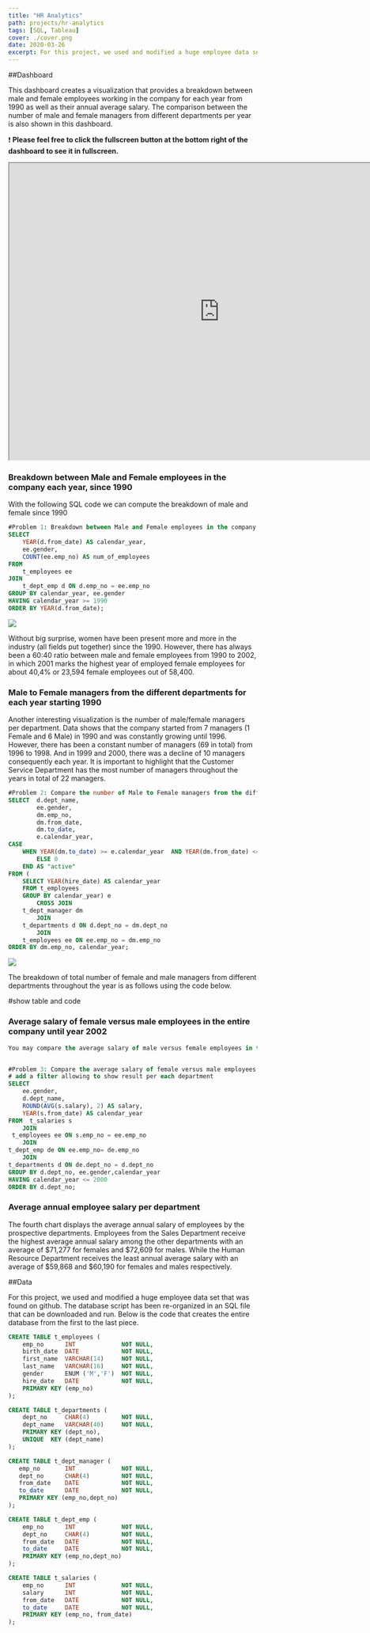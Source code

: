 ```yaml
---
title: "HR Analytics"
path: projects/hr-analytics
tags: [SQL, Tableau]
cover: ./cover.png
date: 2020-03-26
excerpt: For this project, we used and modified a huge employee data set that was found on github. The dashboard creates a visualization that provides a breakdown between male and female employees working in the company for each year from 1990 as well as their annual average salary. Furthermore, Comparison between the number of male and female managers from different departments per year is also shown in this dashboard.
---
```

##Dashboard

This dashboard creates a visualization that provides a breakdown between male and female employees working in the company for each year from 1990 as well as their annual average salary. The comparison between the number of male and female managers from different departments per year is also shown in this dashboard.

❗ **Please feel free to click the fullscreen button at the bottom right of the dashboard to see it in fullscreen.**
<iframe src="https://public.tableau.com/views/Employees_16162571419100/Dashboard1?:showVizHome=no&:embed=true" width="850" height="600" allowfullscreen="true"></iframe> 

### Breakdown between Male and Female employees in the company each year, since 1990
With the following SQL code we can compute the breakdown of male and female since 1990
```sql
#Problem 1: Breakdown between Male and Female employees in the company each year, since 1990
SELECT  
	YEAR(d.from_date) AS calendar_year,
    ee.gender,
    COUNT(ee.emp_no) AS num_of_employees
FROM
	t_employees ee
JOIN 
	t_dept_emp d ON d.emp_no = ee.emp_no
GROUP BY calendar_year, ee.gender
HAVING calendar_year >= 1990
ORDER BY YEAR(d.from_date);
```

<img src="men_women_breakdown.png">

Without big surprise, women have been present more and more in the industry (all fields put together) since the 1990.  However, there has always been a 60:40 ratio between male and female employees from 1990 to 2002, in which 2001 marks the highest year  of employed female employees for about  40,4% or 23,594 female employees out of 58,400.

### Male to Female managers from the different departments for each year starting 1990
Another interesting visualization is the number of male/female managers per department. Data shows that the company started from 7 managers (1 Female and 6 Male) in 1990 and was constantly growing until 1996. However, there has been a constant number of managers (69 in total) from 1996 to 1998. And in 1999 and 2000, there was a decline of 10 managers consequently each year. It is important to highlight that the Customer Service Department has the most number of managers throughout the years in total of 22 managers.

```sql
#Problem 2: Compare the number of Male to Female managers from the different departments for each year starting 1990
SELECT  d.dept_name,
		ee.gender,
        dm.emp_no,
        dm.from_date,
        dm.to_date,
        e.calendar_year,
CASE 
	WHEN YEAR(dm.to_date) >= e.calendar_year  AND YEAR(dm.from_date) <= e.calendar_year THEN 1
		ELSE 0
	END AS "active"	
FROM (
	SELECT YEAR(hire_date) AS calendar_year
	FROM t_employees
    GROUP BY calendar_year) e
		CROSS JOIN
	t_dept_manager dm
		JOIN
	t_departments d ON d.dept_no = dm.dept_no
		JOIN
	t_employees ee ON ee.emp_no = dm.emp_no
ORDER BY dm.emp_no, calendar_year;
```
<img src="number_managers.png">

The breakdown of total number of female and male managers from different departments throughout the year is as follows using the code below.

 #show table and code


### Average salary of female versus male employees in the entire company until year 2002
```sql
You may compare the average salary of male versus female employees in the entire company until 2002 using the third chart. A filter was added allowing to show the result per department. Over the years, the annual average salary of male employees ranges from $51,000 to $67,000 while female employees are from $50,000 tà $62,000.


#Problem 3: Compare the average salary of female versus male employees in the entire company until year 2002
# add a filter allowing to show result per each department
SELECT 
	ee.gender,
    d.dept_name,
	ROUND(AVG(s.salary), 2) AS salary,
    YEAR(s.from_date) AS calendar_year
FROM  t_salaries s
	JOIN
 t_employees ee ON s.emp_no = ee.emp_no 
	JOIN
t_dept_emp de ON ee.emp_no= de.emp_no
	JOIN
t_departments d ON de.dept_no = d.dept_no
GROUP BY d.dept_no, ee.gender,calendar_year
HAVING calendar_year <= 2000
ORDER BY d.dept_no;
```

### Average annual employee salary per department

The fourth chart displays the average annual salary of employees by the prospective departments.  Employees from the Sales Department receive the highest average annual salary among the other departments with an average of $71,277 for females and $72,609 for males. While the Human Resource Department receives the least annual average salary with an average of $59,868 and $60,190 for females and males respectively.


<!-- Furthermore, an SQL stored procedure was created to allow you to obtain the average male and female salary per department within a certain salary range (excluding those who earned less than $50,000  and not greater than  $90,000). 

-code problem 4-

Lastly, using the  filter allows you to see categorized results by department. -->

##Data

For this project, we used and modified a huge employee data set that was found on github. The database script has been re-organized in an SQL file that can be downloaded and run. Below is the code that creates the entire database from the first to the last piece. 

```sql
CREATE TABLE t_employees (
    emp_no      INT		        NOT NULL,
    birth_date  DATE            NOT NULL,
    first_name  VARCHAR(14)     NOT NULL,
    last_name   VARCHAR(16)     NOT NULL,
    gender      ENUM ('M','F')  NOT NULL,    
    hire_date   DATE            NOT NULL,
    PRIMARY KEY (emp_no)
);

CREATE TABLE t_departments (
    dept_no     CHAR(4)         NOT NULL,
    dept_name   VARCHAR(40)     NOT NULL,
    PRIMARY KEY (dept_no),
    UNIQUE  KEY (dept_name)
);

CREATE TABLE t_dept_manager (
   emp_no       INT             NOT NULL,
   dept_no      CHAR(4)         NOT NULL,
   from_date    DATE            NOT NULL,
   to_date      DATE            NOT NULL,
   PRIMARY KEY (emp_no,dept_no)
); 

CREATE TABLE t_dept_emp (
    emp_no      INT             NOT NULL,
    dept_no     CHAR(4)         NOT NULL,
    from_date   DATE            NOT NULL,
    to_date     DATE            NOT NULL,
    PRIMARY KEY (emp_no,dept_no)
);

CREATE TABLE t_salaries (
    emp_no      INT             NOT NULL,
    salary      INT             NOT NULL,
    from_date   DATE            NOT NULL,
    to_date     DATE            NOT NULL,
    PRIMARY KEY (emp_no, from_date)
);
```

<!-- Here are the following columns in the employee database with the respective schema. -->
